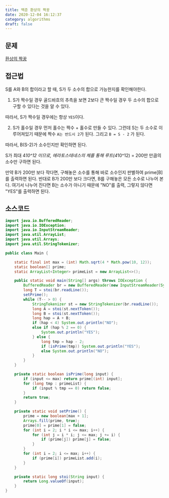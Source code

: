 ```yaml
---
title: 백준 환상의 짝꿍
date: 2020-12-04 16:12:37
category: algorithms
draft: false
---
```


## 문제
[환상의 짝꿍](https://www.acmicpc.net/problem/15711)


## 접근법
S를 A와 B의 합이라고 할 때, S가 두 소수의 합으로 가능한지를 확인해야한다. 

1. S가 짝수일 경우
골드바흐의 추측을 보면 2보다 큰 짝수일 경우 두 소수의 합으로 구할 수 있다는 것을 알 수 있다. 

따라서, S가 짝수일 경우에는 항상 `YES`이다.


2. S가 홀수일 경우
먼저 홀수는 짝수 + 홀수로 만들 수 있다. 그런데 S는 두 소수로 이루어져있기 때문에 짝수 `A는 반드시 2`가 된다. 그리고 `B = S - 2` 가 된다.

따라서, B(S-2)가 소수인지만 확인하면 된다.

S가 최대 4*10^12 이므로, 에라토스테네스의 체를 통해 루트(4*10^12) = 200만 만큼의 소수만 구하면 된다.

만약 B가 200만 보다 작다면, 구해놓은 소수를 통해 바로 소수인지 판별하여 prime[B]를 출력하면 된다.
반대로 B가 200만 보다 크다면, B를 구해놓은 모든 소수로 나누어 본다. 여기서 나누어 진다면 B는 소수가 아니기 때문에 "NO"를 출력, 그렇지 않다면 "YES"를 출력하면 된다.

## 소스코드

```java
import java.io.BufferedReader;
import java.io.IOException;
import java.io.InputStreamReader;
import java.util.ArrayList;
import java.util.Arrays;
import java.util.StringTokenizer;

public class Main {

    static final int max = (int) Math.sqrt(4 * Math.pow(10, 12));
    static boolean[] prime;
    static ArrayList<Integer> primeList = new ArrayList<>();

    public static void main(String[] args) throws IOException {
        BufferedReader br = new BufferedReader(new InputStreamReader(System.in));
        long T = stoi(br.readLine());
        setPrime();
        while (T-- > 0) {
            StringTokenizer st = new StringTokenizer(br.readLine());
            long A = stoi(st.nextToken());
            long B = stoi(st.nextToken());
            long hap = A + B;
            if (hap < 4) System.out.println("NO");
            else if (hap % 2 == 0) {
                System.out.println("YES");
            } else {
                long tmp = hap - 2;
                if (isPrime(tmp)) System.out.println("YES");
                else System.out.println("NO");
            }
        }
    }

    private static boolean isPrime(long input) {
        if (input <= max) return prime[(int) input];
        for (long tmp : primeList) {
            if (input % tmp == 0) return false;
        }
        return true;
    }

    private static void setPrime() {
        prime = new boolean[max + 1];
        Arrays.fill(prime, true);
        prime[0] = prime[1] = false;
        for (int i = 2; i * i <= max; i++) {
            for (int j = i * i; j <= max; j += i) {
                if (prime[j]) prime[j] = false;
            }
        }
        for (int i = 2; i <= max; i++) {
            if (prime[i]) primeList.add(i);
        }
    }

    private static long stoi(String input) {
        return Long.valueOf(input);
    }
}

```